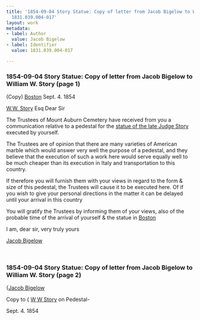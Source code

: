 ```yaml
---
title: '1854-09-04 Story Statue: Copy of letter from Jacob Bigelow to William W. Story,
  1831.039.004-017'
layout: work
metadata:
- label: Author
  value: Jacob Bigelow
- label: Identifier
  value: 1831.039.004-017

---
```

<div class="pages">
<div id="page-1130642">
<h3><a name="page-1130642">1854-09-04 Story Statue: Copy of letter from Jacob Bigelow to William W. Story (page 1)</a></h3>
<div class="page-content">
<p>(Copy)<span class='line-break'> </span><a href='/pages/subjects/52559' title='Boston, MA'>Boston</a> <date when='1854-09-04'>Sept. 4. 1854</date></p>
<p><a href='/pages/subjects/53238' title='Story, William W.'>W.W. Story</a> Esq<span class='line-break'> </span>Dear Sir</p>
<p>The Trustees of Mount Auburn<span class='line-break'> </span>Cemetery have received from you a<span class='line-break'> </span>communication relative to a pedestal for the<span class='line-break'> </span><a href='/pages/subjects/56255' title='Joseph Story Statue'>statue of the late Judge Story</a> executed by yourself.</p>
<p>The Trustees are of opinion that there<span class='line-break'> </span>are many varieties of American marble which<span class='line-break'> </span>would answer very well the purpose of a pedestal,<span class='line-break'> </span>and they believe that the execution of such a work<span class='line-break'> </span>here would serve equally well to be much<span class='line-break'> </span>cheaper than its execution in Italy and transportation<span class='line-break'> </span>to this country.</p>
<p>If therefore you will furnish them<span class='line-break'> </span>with your views in regard to the form &amp; size<span class='line-break'> </span>of this pedestal, the Trustees will cause it to be<span class='line-break'> </span>executed here. Of if you wish to give your<span class='line-break'> </span>personal directions in the matter it can be delayed<span class='line-break'> </span>until your arrival in this country</p>
<p>You will gratify the Trustees by informing<span class='line-break'> </span>them of your views, also of the probable time of the<span class='line-break'> </span>arrival of yourself &amp; the statue in <a href='/pages/subjects/52559' title='Boston, MA'>Boston</a></p>
<p>I am, dear sir, very truly yours</p>
<p><a href='/pages/subjects/52529' title='Bigelow, Jacob'>Jacob Bigelow</a></p>
</div>
</div>
<br />
<div id="page-1130643">
<h3><a name="page-1130643">1854-09-04 Story Statue: Copy of letter from Jacob Bigelow to William W. Story (page 2)</a></h3>
<div class="page-content">
<p>{<a href='/pages/subjects/52529' title='Bigelow, Jacob'>Jacob Bigelow</a></p>
<p>Copy to { <a href='/pages/subjects/53238' title='Story, William W.'>W W Story</a><span class='line-break'> </span>on Pedestal-</p>
<p><date when='1854-09-04'>Sept. 4. 1854</date></p>
</div>
</div>
<br />
</div>
